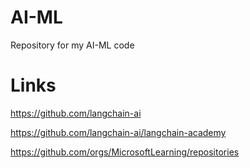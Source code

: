 # AI-ML
Repository for my AI-ML code

# Links
https://github.com/langchain-ai

https://github.com/langchain-ai/langchain-academy

https://github.com/orgs/MicrosoftLearning/repositories
